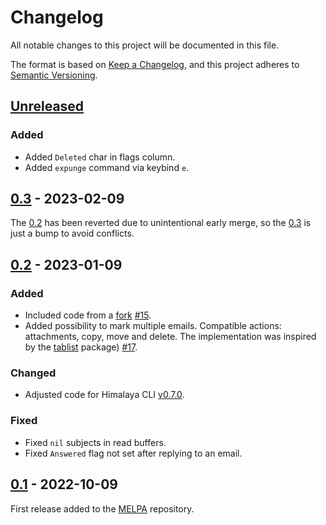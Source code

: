 # Changelog

All notable changes to this project will be documented in this file.

The format is based on [Keep a Changelog](https://keepachangelog.com/en/1.0.0/),
and this project adheres to [Semantic Versioning](https://semver.org/spec/v2.0.0.html).

## [Unreleased]

### Added

* Added `Deleted` char in flags column.
* Added `expunge` command via keybind `e`.

## [0.3] - 2023-02-09

The [0.2] has been reverted due to unintentional early merge, so the
[0.3] is just a bump to avoid conflicts.

## [0.2] - 2023-01-09

### Added

* Included code from a
  [fork](https://git.sr.ht/~soywod/himalaya-emacs) [#15].
* Added possibility to mark multiple emails. Compatible actions:
  attachments, copy, move and delete. The implementation was inspired
  by the [tablist](https://github.com/politza/tablist) package) [#17].

### Changed

* Adjusted code for Himalaya CLI
  [v0.7.0](https://github.com/soywod/himalaya/pull/433).

### Fixed

* Fixed `nil` subjects in read buffers.
* Fixed `Answered` flag not set after replying to an email.

## [0.1] - 2022-10-09

First release added to the
[MELPA](https://github.com/melpa/melpa/pull/7952) repository.

[unreleased]: https://github.com/dantecatalfamo/himalaya-emacs/compare/v0.3...HEAD
[0.3]: https://github.com/dantecatalfamo/himalaya-emacs/compare/v0.2...v0.3
[0.2]: https://github.com/dantecatalfamo/himalaya-emacs/compare/v0.1...v0.2
[0.1]: https://github.com/dantecatalfamo/himalaya-emacs/compare/init...v0.1

[#15]: https://github.com/dantecatalfamo/himalaya-emacs/pull/15
[#17]: https://github.com/dantecatalfamo/himalaya-emacs/pull/17
